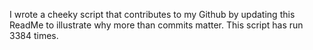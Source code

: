 I wrote a cheeky script that contributes to my Github by updating this ReadMe to illustrate why more than commits matter. This script has run 3384 times.